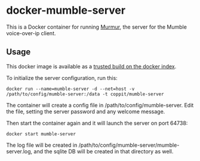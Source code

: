 docker-mumble-server
====================

This is a Docker container for running [Murmur](http://wiki.mumble.info/wiki/Main_Page), the server for the Mumble voice-over-ip client.

Usage
-----

This docker image is available as a [trusted build on the docker index](https://registry.hub.docker.com/u/coppit/mumble-server/).

To initialize the server configuration, run this:

`docker run --name=mumble-server -d --net=host -v /path/to/config/mumble-server:/data -t coppit/mumble-server`

The container will create a config file in /path/to/config/mumble-server. Edit the file, setting the server password and any welcome message.

Then start the container again and it will launch the server on port 64738:

`docker start mumble-server`

The log file will be created in /path/to/config/mumble-server/mumble-server.log, and the sqlite DB will be created in that directory as well.
